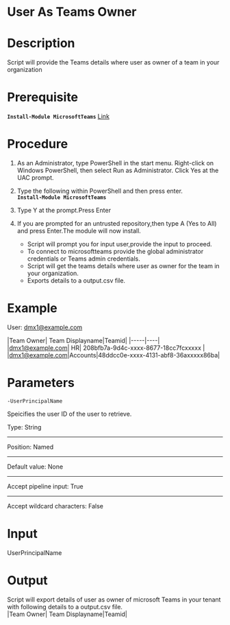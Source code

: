 # User As Teams Owner

# Description

 Script will provide the Teams details where user as owner of a team in your organization
 
# Prerequisite 

 **`Install-Module MicrosoftTeams`** [Link](https://www.powershellgallery.com/packages/MicrosoftTeams/1.0.6)
 
# Procedure

1. As an Administrator, type PowerShell in the start menu. Right-click on Windows PowerShell, then select Run as Administrator.
Click Yes at the UAC prompt.

2. Type the following within PowerShell and then press enter.\
    **`Install-Module MicrosoftTeams`**
  
3. Type Y at the prompt.Press Enter

4. If you are prompted for an untrusted repository,then type A (Yes to All) and press Enter.The module will now install. 

   - Script will prompt you for input user,provide the input to proceed.
   - To connect to microsoftteams provide the global administrator credentials or Teams admin credentials.
   - Script will get the teams details where user as owner for the team in your organization. 
   - Exports details to a output.csv file.

# Example 

User: dmx1@example.com

|Team Owner| Team Displayname|Teamid|
|-----|----|
|dmx1@example.com| HR| 208bfb7a-9d4c-xxxx-8677-18cc7fcxxxxx |
|dmx1@example.com|Accounts|48ddcc0e-xxxx-4131-abf8-36axxxxx86ba|

# Parameters

`-UserPrincipalName`

Speicifies the user ID of the user to retrieve.

Type:	String
***
Position:	Named
***
Default value:	None
***
Accept pipeline input:	True
***
Accept wildcard characters:	False
 
# Input 

UserPrincipalName

# Output
 Script will export details of user as owner of microsoft Teams in your tenant with following details to a output.csv file.\
|Team Owner| Team Displayname|Teamid|
